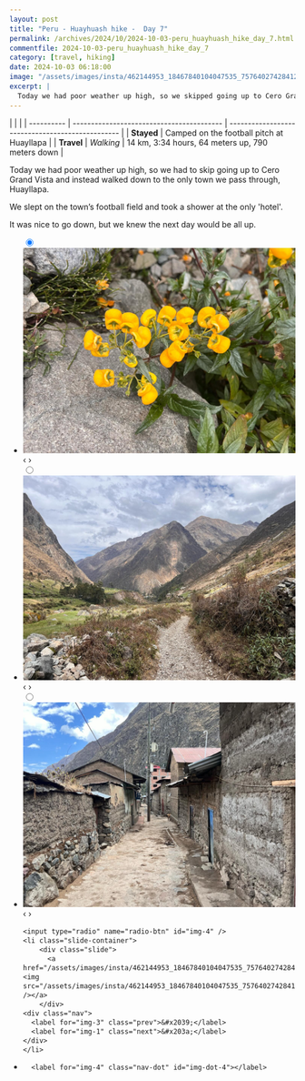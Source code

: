 ```yaml
---
layout: post
title: "Peru - Huayhuash hike -  Day 7"
permalink: /archives/2024/10/2024-10-03-peru_huayhuash_hike_day_7.html
commentfile: 2024-10-03-peru_huayhuash_hike_day_7
category: [travel, hiking]
date: 2024-10-03 06:18:00
image: "/assets/images/insta/462144953_18467840104047535_7576402742841223331_n_18086203327504722.jpg"
excerpt: |
  Today we had poor weather up high, so we skipped going up to Cero Grand Vista and walked down to the only town we pass through, Huayllapa.
---
```


|            |                                           |
| ---------- | ----------------------------------------- | ------------------------------------------------ |
| **Stayed** | Camped on the football pitch at Huayllapa |
| **Travel** | _Walking_                                 | 14 km, 3:34 hours, 64 meters up, 790 meters down |

Today we had poor weather up high, so we had to skip going up to Cero Grand Vista and instead walked down to the only town we pass through, Huayllapa.

We slept on the town’s football field and took a shower at the only 'hotel'.

It was nice to go down, but we knew the next day would be all up.

<ul class="slides">
    <input type="radio" name="radio-btn" id="img-1" checked="checked" />
    <li class="slide-container">
        <div class="slide">
          <a href="/assets/images/insta/461999999_18467840125047535_8626360538686569882_n_18039717019926574.jpg"><img src="/assets/images/insta/461999999_18467840125047535_8626360538686569882_n_18039717019926574.jpg" /></a>
        </div>
    <div class="nav">
      <label for="img-4" class="prev">&#x2039;</label>
      <label for="img-2" class="next">&#x203a;</label>
    </div>
    </li>
        <input type="radio" name="radio-btn" id="img-2"  />
    <li class="slide-container">
        <div class="slide">
          <a href="/assets/images/insta/461770773_18467840137047535_3105222462525507001_n_18465186700038452.jpg"><img src="/assets/images/insta/461770773_18467840137047535_3105222462525507001_n_18465186700038452.jpg" /></a>
        </div>
    <div class="nav">
      <label for="img-1" class="prev">&#x2039;</label>
      <label for="img-3" class="next">&#x203a;</label>
    </div>
    </li>
        <input type="radio" name="radio-btn" id="img-3"  />
    <li class="slide-container">
        <div class="slide">
          <a href="/assets/images/insta/461999645_18467840146047535_4431733332432930956_n_18060736744684782.jpg"><img src="/assets/images/insta/461999645_18467840146047535_4431733332432930956_n_18060736744684782.jpg" /></a>
        </div>
    <div class="nav">
      <label for="img-2" class="prev">&#x2039;</label>
      <label for="img-4" class="next">&#x203a;</label>
    </div>
    </li>
    
    <input type="radio" name="radio-btn" id="img-4" />
    <li class="slide-container">
        <div class="slide">
          <a href="/assets/images/insta/462144953_18467840104047535_7576402742841223331_n_18086203327504722.jpg"><img src="/assets/images/insta/462144953_18467840104047535_7576402742841223331_n_18086203327504722.jpg" /></a>
        </div>
    <div class="nav">
      <label for="img-3" class="prev">&#x2039;</label>
      <label for="img-1" class="next">&#x203a;</label>
    </div>
    </li>
			
<li class="nav-dots">
      <label for="img-1" class="nav-dot" id="img-dot-1"></label>
      <label for="img-2" class="nav-dot" id="img-dot-2"></label>
      <label for="img-3" class="nav-dot" id="img-dot-3"></label>

      <label for="img-4" class="nav-dot" id="img-dot-4"></label>

</li>
</ul>

